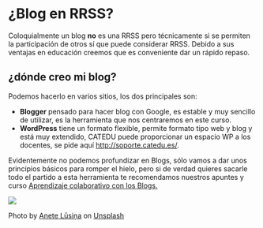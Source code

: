 # ¿Blog en RRSS?

Coloquialmente un blog **no** es una RRSS pero técnicamente si se permiten la participación de otros sí que puede considerar RRSS. Debido a sus ventajas en educación creemos que es conveniente dar un rápido repaso.

## ¿dónde creo mi blog?

Podemos hacerlo en varios sitios, los dos principales son:

* **Blogger** pensado para hacer blog con Google, es estable y muy sencillo de utilizar, es la herramienta que nos centraremos en este curso.
* **WordPress** tiene un formato flexible, permite formato tipo web y blog y está muy extendido, CATEDU puede proporcionar un espacio WP a los docentes, se pide aquí http://soporte.catedu.es/.

Evidentemente no podemos profundizar en Blogs, sólo vamos a dar unos principios básicos para romper el hielo, pero si de verdad quieres sacarle todo el partido a esta herramienta te recomendamos nuestros apuntes y curso [Aprendizaje colaborativo con los Blogs.](https://catedu.github.io/aprendizaje-colaborativo-con-blog/)

![](/assets/anete-lusina-zwsHjakE_iI-unsplash.jpg)

Photo by [Anete Lūsiņa](https://unsplash.com/@anete_lusina?utm_source=unsplash&utm_medium=referral&utm_content=creditCopyText) on [Unsplash](https://unsplash.com/search/photos/blog?utm_source=unsplash&utm_medium=referral&utm_content=creditCopyText)
